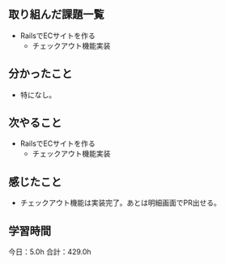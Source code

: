 ## 取り組んだ課題一覧
*  RailsでECサイトを作る
   * チェックアウト機能実装
## 分かったこと
* 特になし。
  
    
    

## 次やること
*  RailsでECサイトを作る
   *  チェックアウト機能実装
## 感じたこと
*  チェックアウト機能は実装完了。あとは明細画面でPR出せる。
 
## 学習時間
今日：5.0h
合計：429.0h
